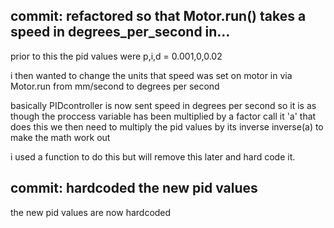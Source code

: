## commit: refactored so that Motor.run() takes a speed in degrees_per_second in…

prior to this the pid values were 
p,i,d = 0.001,0,0.02

i then wanted to change the units that speed was set on motor in via Motor.run from mm/second
to degrees per second

basically PIDcontroller is now sent speed in degrees per second so it is as though the proccess variable has been multiplied by a factor call it 'a' that does this we then need to multiply the pid values by its inverse 
inverse(a) to make the math work out

i used a function to do this but will remove this later and hard code it.


## commit: hardcoded the new pid values
the new pid values are now hardcoded  


